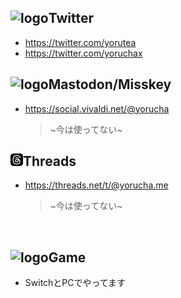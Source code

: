 ## ![logo](/post-assets/social/twitter.svg?w=20&h=20)Twitter

- <https://twitter.com/yorutea>
- <https://twitter.com/yoruchax>

## ![logo](/post-assets/social/mastodon.svg?w=20&h=20)Mastodon/Misskey

- <https://social.vivaldi.net/@yorucha>

  > ~今は使ってない~

## ![logo](/post-assets/social/threads.png?w=20&h=20)Threads

- <https://threads.net/t/@yorucha.me>

  > ~今は使ってない~

&nbsp;

## ![logo](/post-assets/social/sports_esports.svg?w=20&h=20)Game

- SwitchとPCでやってます
